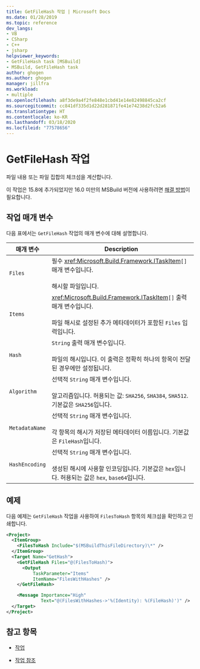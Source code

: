 ```yaml
---
title: GetFileHash 작업 | Microsoft Docs
ms.date: 01/28/2019
ms.topic: reference
dev_langs:
- VB
- CSharp
- C++
- jsharp
helpviewer_keywords:
- GetFileHash task [MSBuild]
- MSBuild, GetFileHash task
author: ghogen
ms.author: ghogen
manager: jillfra
ms.workload:
- multiple
ms.openlocfilehash: a8f3de9a4f2fe848e1cbd41e14e82498845ca2cf
ms.sourcegitcommit: cc841df335d1d22d281871fe41e74238d2fc52a6
ms.translationtype: HT
ms.contentlocale: ko-KR
ms.lasthandoff: 03/18/2020
ms.locfileid: "77578656"
---
```

# <a name="getfilehash-task"></a>GetFileHash 작업

파일 내용 또는 파일 집합의 체크섬을 계산합니다.

이 작업은 15.8에 추가되었지만 16.0 미만의 MSBuild 버전에 사용하려면 [해결 방법](https://github.com/Microsoft/msbuild/pull/3999#issuecomment-458193272)이 필요합니다.

## <a name="task-parameters"></a>작업 매개 변수

 다음 표에서는 `GetFileHash` 작업의 매개 변수에 대해 설명합니다.

|매개 변수|Description|
|---------------|-----------------|
|`Files`|필수 <xref:Microsoft.Build.Framework.ITaskItem>`[]` 매개 변수입니다.<br /><br />해시할 파일입니다.|
|`Items`|<xref:Microsoft.Build.Framework.ITaskItem>`[]` 출력 매개 변수입니다.<br /><br />파일 해시로 설정된 추가 메타데이터가 포함된 `Files` 입력입니다.|
|`Hash`|`String` 출력 매개 변수입니다.<br /><br />파일의 해시입니다. 이 출력은 정확히 하나의 항목이 전달된 경우에만 설정됩니다.|
|`Algorithm`|선택적 `String` 매개 변수입니다.<br /><br />알고리즘입니다. 허용되는 값: `SHA256`, `SHA384`, `SHA512`. 기본값은 `SHA256`입니다.|
|`MetadataName`|선택적 `String` 매개 변수입니다.<br /><br />각 항목의 해시가 저장된 메타데이터 이름입니다. 기본값은 `FileHash`입니다.|
|`HashEncoding`|선택적 `String` 매개 변수입니다.<br /><br />생성된 해시에 사용할 인코딩입니다. 기본값은 `hex`입니다. 허용되는 값은 `hex`, `base64`입니다.|

## <a name="example"></a>예제

다음 예제는 `GetFileHash` 작업을 사용하여 `FilesToHash` 항목의 체크섬을 확인하고 인쇄합니다.

```xml
<Project>
  <ItemGroup>
    <FilesToHash Include="$(MSBuildThisFileDirectory)\*" />
  </ItemGroup>
  <Target Name="GetHash">
    <GetFileHash Files="@(FilesToHash)">
      <Output
          TaskParameter="Items"
          ItemName="FilesWithHashes" />
    </GetFileHash>

    <Message Importance="High"
             Text="@(FilesWithHashes->'%(Identity): %(FileHash)')" />
  </Target>
</Project>
```

## <a name="see-also"></a>참고 항목

- [작업](../msbuild/msbuild-tasks.md)

- [작업 참조](../msbuild/msbuild-task-reference.md)
